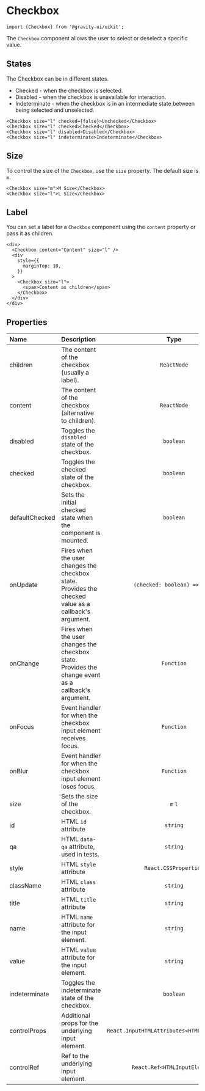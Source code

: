 <!--GITHUB_BLOCK-->

# Checkbox

<!--/GITHUB_BLOCK-->

```tsx
import {Checkbox} from '@gravity-ui/uikit';
```

The `Checkbox` component allows the user to select or deselect a specific value.

## States

The Checkbox can be in different states.

- Checked - when the checkbox is selected.
- Disabled - when the checkbox is unavailable for interaction.
- Indeterminate - when the checkbox is in an intermediate state between being selected and unselected.

<!--LANDING_BLOCK

<ExampleBlock
    code={`
<Checkbox size="l" checked={false}>Unchecked</Checkbox>
<Checkbox size="l" checked>Checked</Checkbox>
<Checkbox size="l" disabled>Disabled</Checkbox>
<Checkbox size="l" indeterminate>Indeterminate</Checkbox>
`}
>
    <UIKit.Checkbox size="l" checked={false}>Unchecked</UIKit.Checkbox>
    <UIKit.Checkbox size="l" checked>Checked</UIKit.Checkbox>
    <UIKit.Checkbox size="l" disabled>Disabled</UIKit.Checkbox>
    <UIKit.Checkbox size="l" indeterminate>Indeterminate</UIKit.Checkbox>
</ExampleBlock>

LANDING_BLOCK-->

<!--GITHUB_BLOCK-->

```tsx
<Checkbox size="l" checked={false}>Unchecked</Checkbox>
<Checkbox size="l" checked>Checked</Checkbox>
<Checkbox size="l" disabled>Disabled</Checkbox>
<Checkbox size="l" indeterminate>Indeterminate</Checkbox>
```

<!--/GITHUB_BLOCK-->

## Size

To control the size of the `Checkbox`, use the `size` property. The default size is `m`.

<!--LANDING_BLOCK

<ExampleBlock
    code={`
<Checkbox size="m">M Size</Checkbox>
<Checkbox size="l">L Size</Checkbox>
`}
>
    <UIKit.Checkbox size="m">M Size</UIKit.Checkbox>
    <UIKit.Checkbox size="l">L Size</UIKit.Checkbox>
</ExampleBlock>

LANDING_BLOCK-->

<!--GITHUB_BLOCK-->

```tsx
<Checkbox size="m">M Size</Checkbox>
<Checkbox size="l">L Size</Checkbox>
```

<!--/GITHUB_BLOCK-->

## Label

You can set a label for a `Checkbox` component using the `content` property or pass it as children.

<!--LANDING_BLOCK

<ExampleBlock
    code={`
 <div>
  <Checkbox content="Content" size="l" />
  <div
      style={{
          marginTop: 10,
      }}
  >
      <Checkbox size="l">
          <span>Content as children</span>
      </Checkbox>
  </div>
</div>
`}
>
 <div>
  <UIKit.Checkbox content="Content" size="l" />
  <div
      style={{
          marginTop: 10,
      }}
  >
      <UIKit.Checkbox size="l">
          <span>Content as children</span>
      </UIKit.Checkbox>
  </div>
</div>
</ExampleBlock>

LANDING_BLOCK-->

<!--GITHUB_BLOCK-->

```tsx
<div>
  <Checkbox content="Content" size="l" />
  <div
    style={{
      marginTop: 10,
    }}
  >
    <Checkbox size="l">
      <span>Content as children</span>
    </Checkbox>
  </div>
</div>
```

<!--/GITHUB_BLOCK-->

## Properties

| Name           | Description                                                                                          |                     Type                      | Default |
| :------------- | :--------------------------------------------------------------------------------------------------- | :-------------------------------------------: | :-----: |
| children       | The content of the checkbox (usually a label).                                                       |                  `ReactNode`                  |         |
| content        | The content of the checkbox (alternative to children).                                               |                  `ReactNode`                  |         |
| disabled       | Toggles the `disabled` state of the checkbox.                                                        |                   `boolean`                   | `false` |
| checked        | Toggles the checked state of the checkbox.                                                           |                   `boolean`                   | `false` |
| defaultChecked | Sets the initial checked state when the component is mounted.                                        |                   `boolean`                   | `false` |
| onUpdate       | Fires when the user changes the checkbox state. Provides the checked value as a callback's argument. |         `(checked: boolean) => void`          |         |
| onChange       | Fires when the user changes the checkbox state. Provides the change event as a callback's argument.  |                  `Function`                   |         |
| onFocus        | Event handler for when the checkbox input element receives focus.                                    |                  `Function`                   |         |
| onBlur         | Event handler for when the checkbox input element loses focus.                                       |                  `Function`                   |         |
| size           | Sets the size of the checkbox.                                                                       |                    `m` `l`                    |   `m`   |
| id             | HTML `id` attribute                                                                                  |                   `string`                    |         |
| qa             | HTML `data-qa` attribute, used in tests.                                                             |                   `string`                    |         |
| style          | HTML `style` attribute                                                                               |             `React.CSSProperties`             |         |
| className      | HTML `class` attribute                                                                               |                   `string`                    |         |
| title          | HTML `title` attribute                                                                               |                   `string`                    |         |
| name           | HTML `name` attribute for the input element.                                                         |                   `string`                    |         |
| value          | HTML `value` attribute for the input element.                                                        |                   `string`                    |         |
| indeterminate  | Toggles the indeterminate state of the checkbox.                                                     |                   `boolean`                   | `false` |
| controlProps   | Additional props for the underlying input element.                                                   | `React.InputHTMLAttributes<HTMLInputElement>` |         |
| controlRef     | Ref to the underlying input element.                                                                 |         `React.Ref<HTMLInputElement>`         |         |
